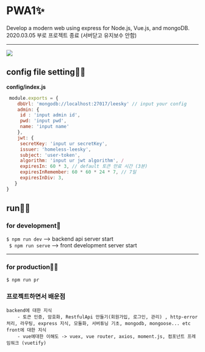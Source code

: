 # PWA1✨
 Develop a modern web using express for Node.js, Vue.js, and mongoDB.
 <br>
 2020.03.05 부로 프로젝트 종료 (서버닫고 유지보수 안함)
<hr>

<img src="./structure.JPG" />

## config file setting🐱‍🏍

**config/index.js**  

```javascript
 module.exports = {
    dbUrl: 'mongodb://localhost:27017/leesky' // input your config
    admin: {
     id : 'input admin id',
     pwd: 'input pwd',
     name: 'input name'
    },
    jwt: {
     secretKey: 'input ur secretKey',
     issuer: 'homeless-leesky',
     subject: 'user-token',
     algorithm: 'input ur jwt algorithm', /
     expiresIn: 60 * 3, // default 토큰 만료 시간 (3분)
     expiresInRemember: 60 * 60 * 24 * 7, // 7일
     expiresInDiv: 3, 
   }
}
```

## run🐱‍🐉

### for development💫 
` $ npm run dev ` --> backend api server start <br>
` $ npm run serve` --> front development server start

<hr>

### for production🐱‍👓

` $ npm run pr `

### 프로젝트하면서 배운점
    backend에 대한 지식
        - 토큰 인증, 암호화, RestfulApi 만들기(회원가입, 로그인, 관리) , http-error 처리, 라우팅, express 지식, 모듈화, 서버튜닝 기초, mongodb, mongoose... etc
    front에 대한 지식
        - vue에대한 이해도 -> vuex, vue router, axios, moment.js, 컴포넌트 프레임워크 (vuetify)


